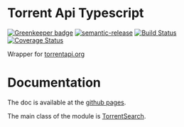 # Torrent Api Typescript 

[![Greenkeeper badge](https://badges.greenkeeper.io/Belphemur/torrent-api-ts.svg)](https://greenkeeper.io/)
[![semantic-release](https://img.shields.io/badge/%20%20%F0%9F%93%A6%F0%9F%9A%80-semantic--release-e10079.svg)](https://github.com/semantic-release/semantic-release)
[![Build Status](https://travis-ci.org/Belphemur/torrent-api-ts.svg?branch=master)](https://travis-ci.org/Belphemur/torrent-api-ts)
[![Coverage Status](https://coveralls.io/repos/github/Belphemur/torrent-api-ts/badge.svg?branch=master)](https://coveralls.io/github/Belphemur/torrent-api-ts?branch=master)

Wrapper for [torrentapi.org](https://torrentapi.org/apidocs_v2.txt)

# Documentation

The doc is available at the [github pages](https://belphemur.github.io/torrent-api-ts/).

The main class of the module is [TorrentSearch](https://belphemur.github.io/torrent-api-ts/classes/torrentsearch.html).

